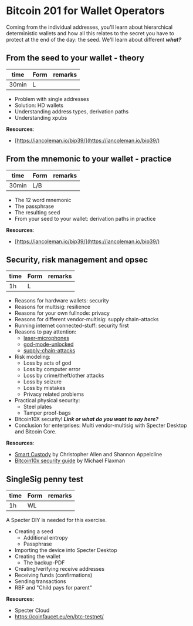 # Bitcoin 201 for Wallet Operators

Coming from the individual addresses, you'll learn about hierarchical deterministic wallets and how all this relates to the secret you have to protect at the end of the day: the seed.
We'll learn about different ***what?***

## From the seed to your wallet - theory
| time   | Form    | remarks |
|--------|---------|---------|
| 30min  | L       |         |

* Problem with single addresses
* Solution: HD wallets
* Understanding address types, derivation paths
* Understanding xpubs

__Resources__:

* [https://iancoleman.io/bip39/](https://iancoleman.io/bip39/)

## From the mnemonic to your wallet - practice
| time   | Form    | remarks |
|--------|---------|---------|
| 30min  | L/B     |         |

* The 12 word mnemonic
* The passphrase
* The resulting seed
* From your seed to your wallet: derivation paths in practice

__Resources__:

* [https://iancoleman.io/bip39/](https://iancoleman.io/bip39/)

## Security, risk management and opsec
| time   | Form    | remarks |
|--------|---------|---------|
| 1h     | L       |         |

* Reasons for hardware wallets: security
* Reasons for multisig: resilience
* Reasons for your own fullnode: privacy
* Reasons for different vendor-multisig: supply chain-attacks
* Running internet connected-stuff: security first
* Reasons to pay attention:
    * [laser-microphones](https://en.wikipedia.org/wiki/Laser_microphone)
    * [god-mode-unlocked](https://www.youtube.com/watch?v=_eSAF_qT_FY)
    * [supply-chain-attacks](https://en.wikipedia.org/wiki/Supply_chain_attack)
* Risk modeling:
    * Loss by acts of god
    * Loss by computer error
    * Loss by crime/theft/other attacks
    * Loss by seizure
    * Loss by mistakes
    * Privacy related problems
* Practical physical security:
    * Steel plates 
    * Tamper proof-bags
* Bitcoin10X security! ***Link or what do you want to say here?***
* Conclusion for enterprises: Multi vendor-multisig with Specter Desktop and Bitcoin Core.

__Resources__:

* [Smart Custody](http://bit.ly/SmartCustodyBookV101) by Christopher Allen and Shannon Appelcline
* [Bitcoin10x security guide](https://btcguide.github.io/) by Michael Flaxman

## SingleSig penny test
| time   | Form    | remarks |
|--------|---------|---------|
| 1h     | WL      |         |

A Specter DIY is needed for this exercise.

* Creating a seed
  * Additional entropy
  * Passphrase
* Importing the device into Specter Desktop
* Creating the wallet
  * The backup-PDF
* Creating/verifying receive addresses
* Receiving funds (confirmations)
* Sending transactions 
* RBF and "Child pays for parent"

__Resources__:

* Specter Cloud
* https://coinfaucet.eu/en/btc-testnet/